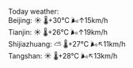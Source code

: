 Today weather:  
Beijing: ☀️   🌡️+30°C 🌬️↑15km/h  
Tianjin: ☀️   🌡️+26°C 🌬️↑19km/h  
Shijiazhuang: ⛅️  🌡️+27°C 🌬️↖11km/h  
Tangshan: ☀️   🌡️+28°C 🌬️↖13km/h  
